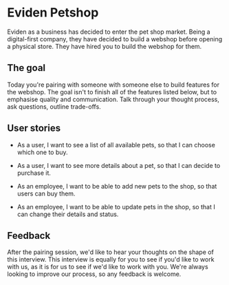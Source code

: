 # Eviden Petshop

Eviden as a business has decided to enter the pet shop market. Being a
digital-first company, they have decided to build a webshop before opening a
physical store. They have hired you to build the webshop for them.

## The goal
Today you're pairing with someone with someone else to build features for the
webshop. The goal isn't to finish all of the features listed below, but to
emphasise quality and communication. Talk through your thought process, ask
questions, outline trade-offs.

## User stories

- As a user, I want to see a list of all available pets, so that I can choose
  which one to buy.

- As a user, I want to see more details about a pet, so that I can decide to
  purchase it.

- As an employee, I want to be able to add new pets to the shop, so that users
  can buy them.

- As an employee, I want to be able to update pets in the shop, so that I can
  change their details and status.

## Feedback
After the pairing session, we'd like to hear your thoughts on the shape of this
interview. This interview is equally for you to see if you'd like to work with
us, as it is for us to see if we'd like to work with you. We're always looking
to improve our process, so any feedback is welcome.
